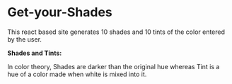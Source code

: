 # Get-your-Shades
This react based site generates 10 shades and 10 tints of the color entered by the user.

<b>Shades and Tints:</b>

In color theory, Shades are darker than the original hue whereas Tint is a hue of a color made when white is mixed into it.


